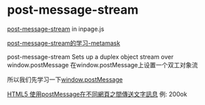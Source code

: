 # post-message-stream

[post-message-stream](https://www.npmjs.com/package/post-message-stream)
in inpage.js

[post-message-stream的学习-metamask](https://www.cnblogs.com/wanghui-garcia/p/9792498.html)

post-message-stream
Sets up a duplex object stream over window.postMessage  在window.postMessage上设置一个双工对象流

所以我们先学习一下[window.postMessage](https://developer.mozilla.org/zh-CN/docs/Web/API/Window/postMessage)

[HTML5 使用postMessage在不同網頁之間傳送文字訊息](https://xyz.cinc.biz/2014/05/html5-postmessage-text.html) 例: 200ok